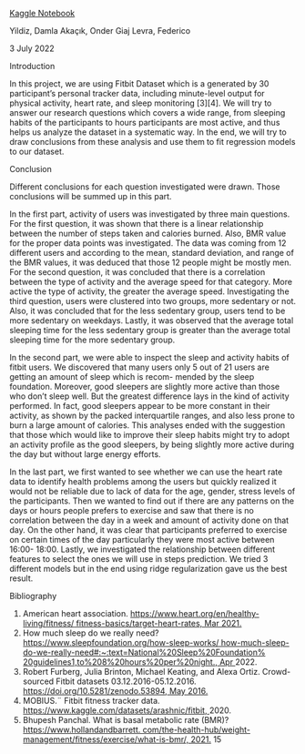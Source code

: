 [Kaggle Notebook](https://www.kaggle.com/code/zipzipzip/fitbit-data-analysis-python)

Yildiz, Damla Akaçık, Onder Giaj Levra, Federico

3 July 2022

Introduction

In this project, we are using Fitbit Dataset which is a generated by 30 participant’s personal tracker data, including minute-level output for physical activity, heart rate, and sleep monitoring [3][4]. We will try to answer our research questions which covers a wide range, from sleeping habits of the participants to hours participants are most active, and thus helps us analyze the dataset in a systematic way. In the end, we will try to draw conclusions from these analysis and use them to fit regression models to our dataset.

Conclusion

Different conclusions for each question investigated were drawn. Those conclusions will be summed up in this part.

In the first part, activity of users was investigated by three main questions. For the first question, it was shown that there is a linear relationship between the number of steps taken and calories burned. Also, BMR value for the proper data points was investigated. The data was coming from 12 different users and according to the mean, standard deviation, and range of the BMR values, it was deduced that those 12 people might be mostly men. For the second question, it was concluded that there is a correlation between the type of activity and the average speed for that category. More active the type of activity, the greater the average speed. Investigating the third question, users were clustered into two groups, more sedentary or not. Also, it was concluded that for the less sedentary group, users tend to be more sedentary on weekdays. Lastly, it was observed that the average total sleeping time for the less sedentary group is greater than the average total sleeping time for the more sedentary group.

In the second part, we were able to inspect the sleep and activity habits of fitbit users. We discovered that many users only 5 out of 21 users are getting an amount of sleep which is recom- mended by the sleep foundation. Moreover, good sleepers are slightly more active than those who don’t sleep well. But the greatest difference lays in the kind of activity performed. In fact, good sleepers appear to be more constant in their activity, as shown by the packed interquartile ranges, and also less prone to burn a large amount of calories. This analyses ended with the suggestion that those which would like to improve their sleep habits might try to adopt an activity profile as the good sleepers, by being slightly more active during the day but without large energy efforts.

In the last part, we first wanted to see whether we can use the heart rate data to identify health problems among the users but quickly realized it would not be reliable due to lack of data for the age, gender, stress levels of the participants. Then we wanted to find out if there are any patterns on the days or hours people prefers to exercise and saw that there is no correlation between the day in a week and amount of activity done on that day. On the other hand, it was clear that participants preferred to exercise on certain times of the day particularly they were most active between 16:00- 18:00. Lastly, we investigated the relationship between different features to select the ones we will use in steps prediction. We tried 3 different models but in the end using ridge regularization gave us the best result.

Bibliography

1. American heart association. [https://www.heart.org/en/healthy-living/fitness/ fitness-basics/target-heart-rates, Mar 2021.](https://www.heart.org/en/healthy-living/fitness/fitness-basics/target-heart-rates)
1. How much sleep do we really need? [https://www.sleepfoundation.org/how-sleep-works/ how-much-sleep-do-we-really-need#:~:text=National%20Sleep%20Foundation% 20guidelines1,to%208%20hours%20per%20night., Apr ](https://www.sleepfoundation.org/how-sleep-works/how-much-sleep-do-we-really-need#:~:text=National%20Sleep%20Foundation%20guidelines1,to%208%20hours%20per%20night.)2022.
1. Robert Furberg, Julia Brinton, Michael Keating, and Alexa Ortiz. Crowd-sourced Fitbit datasets 03.12.2016-05.12.2016. [https://doi.org/10.5281/zenodo.53894, May 2016.](https://doi.org/10.5281/zenodo.53894)
1. MOBIUS.¨ Fitbit fitness tracker data. [https://www.kaggle.com/datasets/arashnic/fitbit, ](https://www.kaggle.com/datasets/arashnic/fitbit)2020.
1. Bhupesh Panchal. What is basal metabolic rate (BMR)? [https://www.hollandandbarrett. com/the-health-hub/weight-management/fitness/exercise/what-is-bmr/, 2021.](https://www.hollandandbarrett.com/the-health-hub/weight-management/fitness/exercise/what-is-bmr/)
15
